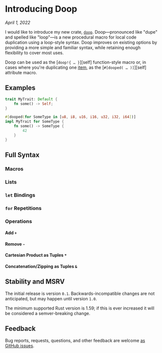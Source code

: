 # Introducing Doop

_April 1, 2022_

I would like to introduce my new crate, [`doop`](https://crates.io/crates/doop). Doop—pronounced
like "dupe" and spelled like "loop"—is a new procedural macro for local code duplication using a
loop-style syntax. Doop improves on existing options by providing a more simple and familiar syntax,
while retaining enough flexibility to cover most uses.

Doop can be used as the [`doop!{ … }`][self] function-style macro or, in cases where you're
duplicating one [item](https://doc.rust-lang.org/reference/items.html), as the
[`#[dooped( … )]`][self] attribute macro.

## Examples

```rust
trait MyTrait: Default {
    fn some() -> Self;
}

#[dooped(for SomeType in [u8, i8, u16, i16, u32, i32, i64])]
impl MyTrait for SomeType {
    fn some() -> SomeType {
        42
    }
}
```

## Full Syntax

### Macros

### Lists

### `let` Bindings

### `for` Repetitions

### Operations

#### Add `+`

#### Remove `-`

#### Cartesian Product as Tuples `*`

#### Concatenation/Zipping as Tuples `&`

## Stability and MSRV

The initial release is version `0.1`. Backwards-incompatible changes are not anticipated, but may
happen until version `1.0`.

The minimum supported Rust version is 1.59; if this is ever increased it will be considered a
semver-breaking change.

## Feedback

Bug reports, requests, questions, and other feedback are welcome
[as GitHub issues](https://github.com/jeremyBanks/ez/issues/new).
